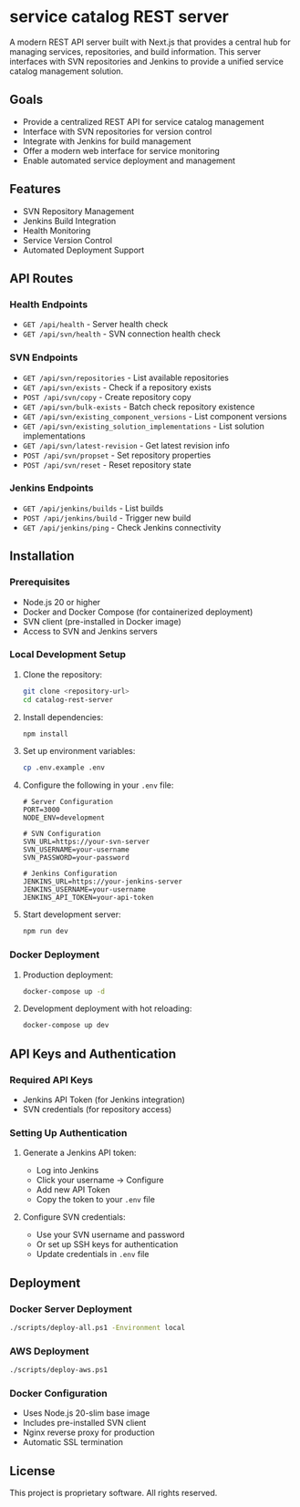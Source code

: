 # service catalog REST server

A modern REST API server built with Next.js that provides a central hub for managing services, repositories, and build information. This server interfaces with SVN repositories and Jenkins to provide a unified service catalog management solution.

## Goals

- Provide a centralized REST API for service catalog management
- Interface with SVN repositories for version control
- Integrate with Jenkins for build management
- Offer a modern web interface for service monitoring
- Enable automated service deployment and management

## Features

- SVN Repository Management
- Jenkins Build Integration
- Health Monitoring
- Service Version Control
- Automated Deployment Support

## API Routes

### Health Endpoints
- `GET /api/health` - Server health check
- `GET /api/svn/health` - SVN connection health check

### SVN Endpoints
- `GET /api/svn/repositories` - List available repositories
- `GET /api/svn/exists` - Check if a repository exists
- `POST /api/svn/copy` - Create repository copy
- `GET /api/svn/bulk-exists` - Batch check repository existence
- `GET /api/svn/existing_component_versions` - List component versions
- `GET /api/svn/existing_solution_implementations` - List solution implementations
- `GET /api/svn/latest-revision` - Get latest revision info
- `POST /api/svn/propset` - Set repository properties
- `POST /api/svn/reset` - Reset repository state

### Jenkins Endpoints
- `GET /api/jenkins/builds` - List builds
- `POST /api/jenkins/build` - Trigger new build
- `GET /api/jenkins/ping` - Check Jenkins connectivity

## Installation

### Prerequisites
- Node.js 20 or higher
- Docker and Docker Compose (for containerized deployment)
- SVN client (pre-installed in Docker image)
- Access to SVN and Jenkins servers

### Local Development Setup

1. Clone the repository:
   ```bash
   git clone <repository-url>
   cd catalog-rest-server
   ```

2. Install dependencies:
   ```bash
   npm install
   ```

3. Set up environment variables:
   ```bash
   cp .env.example .env
   ```

4. Configure the following in your `.env` file:
   ```env
   # Server Configuration
   PORT=3000
   NODE_ENV=development

   # SVN Configuration
   SVN_URL=https://your-svn-server
   SVN_USERNAME=your-username
   SVN_PASSWORD=your-password

   # Jenkins Configuration
   JENKINS_URL=https://your-jenkins-server
   JENKINS_USERNAME=your-username
   JENKINS_API_TOKEN=your-api-token
   ```

5. Start development server:
   ```bash
   npm run dev
   ```

### Docker Deployment

1. Production deployment:
   ```bash
   docker-compose up -d
   ```

2. Development deployment with hot reloading:
   ```bash
   docker-compose up dev
   ```

## API Keys and Authentication

### Required API Keys
- Jenkins API Token (for Jenkins integration)
- SVN credentials (for repository access)

### Setting Up Authentication
1. Generate a Jenkins API token:
   - Log into Jenkins
   - Click your username → Configure
   - Add new API Token
   - Copy the token to your `.env` file

2. Configure SVN credentials:
   - Use your SVN username and password
   - Or set up SSH keys for authentication
   - Update credentials in `.env` file

## Deployment

### Docker Server Deployment
```bash
./scripts/deploy-all.ps1 -Environment local
```

### AWS Deployment
```bash
./scripts/deploy-aws.ps1
```

### Docker Configuration
- Uses Node.js 20-slim base image
- Includes pre-installed SVN client
- Nginx reverse proxy for production
- Automatic SSL termination

## License

This project is proprietary software. All rights reserved.
